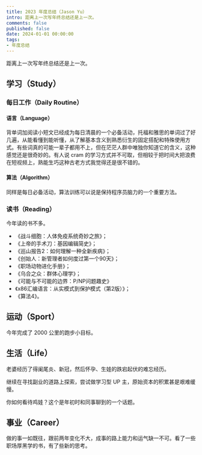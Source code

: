```yaml
---
title: 2023 年度总结（Jason Yu）
intro: 距离上一次写年终总结还是上一次。
comments: false
published: false
date: 2024-01-01 00:00:00
tags:
- 年度总结
---
```


距离上一次写年终总结还是上一次。


## 学习（Study）




### 每日工作（Daily Routine）

#### 语言（Language）

背单词加阅读小短文已经成为每日清晨的一个必备活动，托福和雅思的单词过了好几遍，从能看懂到能听懂，从了解基本含义到熟悉衍生的固定搭配和特殊使用方式。有些词真的可能一辈子都用不上，但在茫茫人群中唯独你知道它的含义，这种感觉还是很奇妙的。有人说 cram 的学习方式并不可取，但相较于把时间大把浪费在短视频上，熟能生巧这种古老方式我觉得还是很不错的。


#### 算法（Algorithm）

同样是每日必备活动，算法训练可以说是保持程序员脑力的一个重要方法。

### 读书（Reading）

今年读的书不多。

* 《战斗细胞：人体免疫系统奇妙之旅》；
* 《上帝的手术刀：基因编辑简史》；
* 《巡山报告2：如何理解一种全新疾病》；
* 《创始人：新管理者如何度过第一个90天》；
* 《职场动物进化手册》；
* 《乌合之众：群体心理学》；
* 《可能与不可能的边界：P/NP问题趣史》
* 《x86汇编语言：从实模式到保护模式（第2版）》；
* 《算法4》。


## 运动（Sport）

今年完成了 2000 公里的跑步小目标。

## 生活（Life）

老婆经历了得阑尾炎、新冠，然后怀孕、生娃的跌宕起伏的难忘经历。

继续在寻找副业的道路上探索，尝试做学习型 UP 主，原始资本的积累甚是艰难缓慢。

你如何看待鸡娃？这个是年初时和同事聊到的一个话题。


## 事业（Career）

做的事一如既往，跟前两年变化不大，成事的路上能力和运气缺一不可。看了一些职场厚黑学的书，有了些新的思考。

